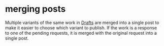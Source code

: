 # merging posts

Multiple variants of the same work in [Drafts](./drafts.md) are merged into a single post to make it easier to choose
which variant to publish. If the work is a response to one of the pending requests, it is merged with the original
request into a single post.
